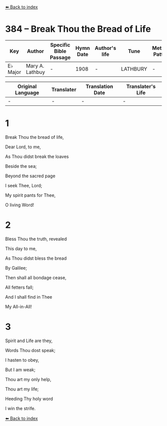 [⬅️ Back to index](../README.md)

# 384 – Break Thou the Bread of Life

Key | Author   | Specific Bible Passage     |Hymn Date |Author's life |Tune |Metrical Pattern   |Composer/Source
-- | --------- | ---------------------------|----------|--------------|-----|-------------------|-------------  
E♭ Major |Mary A. Lathbuy |- |1908 |- |LATHBURY |- |W. F. Sherwin

Original Language | Translater | Translation Date   | Translater's Life  
----------------- | --------- | --------------------|-------------     
\- |- |- |-




# 1

Break Thou the bread of life,

Dear Lord, to me,

As Thou didst break the loaves

Beside the sea;

Beyond the sacred page

I seek Thee, Lord;

My spirit pants for Thee,

O living Word!



# 2

Bless Thou the truth, revealed

This day to me,

As Thou didst bless the bread

By Galilee;

Then shall all bondage cease,

All fetters fall;

And I shall find in Thee

My All-in-All!



# 3

Spirit and Life are they,

Words Thou dost speak;

I hasten to obey,

But I am weak;

Thou art my only help,

Thou art my life;

Heeding Thy holy word

I win the strife.





[⬅️ Back to index](../README.md)
